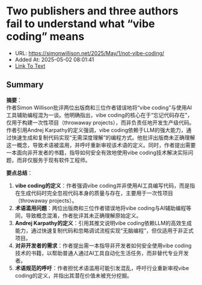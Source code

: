 # Two publishers and three authors fail to understand what “vibe coding” means
- URL: https://simonwillison.net/2025/May/1/not-vibe-coding/
- Added At: 2025-05-02 08:01:41
- [Link To Text](2025-05-02-two-publishers-and-three-authors-fail-to-understand-what-“vibe-coding”-means_raw.md)

## Summary
**摘要**：  
作者Simon Willison批评两位出版商和三位作者错误地将“vibe coding”与使用AI工具辅助编程混为一谈。他明确指出，vibe coding的核心在于“忘记代码存在”，仅用于构建一次性项目（throwaway projects），而非负责任地开发生产级代码。作者引用Andrej Karpathy的定义强调，vibe coding依赖于LLM的强大能力，通过快速生成和复制代码实现“无需深度理解”的编程方式。他批评出版商未正确理解这一概念，导致术语被滥用，并呼吁重新审视该术语的定义。同时，作者提出需要一本面向非开发者的书籍，指导如何安全有效地使用vibe coding技术解决实际问题，而非仅服务于现有软件工程师。

**要点总结**：  
1. **vibe coding的定义**：作者强调vibe coding并非使用AI工具编写代码，而是指在生成代码时完全忽视代码本身的质量与存在，主要用于一次性项目（throwaway projects）。  
2. **术语滥用问题**：两位出版商和三位作者错误地将vibe coding与AI辅助编程等同，导致概念混淆，作者批评其未正确理解原始定义。  
3. **Andrej Karpathy的定义**：引用其推文说明vibe coding依赖LLM的高效生成能力，通过快速复制代码和忽略调试流程实现“无脑编程”，但仅适用于非正式项目。  
4. **对非开发者的需求**：作者提出需一本指导非开发者如何安全使用vibe coding技术的书籍，以帮助普通人通过AI工具自动化生活任务，而非替代专业开发者。  
5. **术语规范的呼吁**：作者担忧术语滥用可能引发混乱，呼吁行业重新审视vibe coding的定义，并指出其潜在价值未被充分挖掘。
